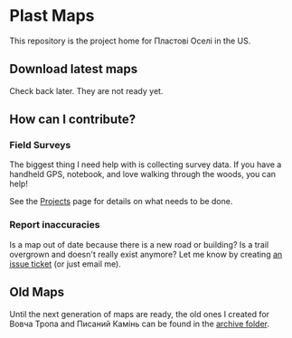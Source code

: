 # Plast Maps
This repository is the project home for Пластові Оселі in the US.


## Download latest maps
Check back later. They are not ready yet.


## How can I contribute?

### Field Surveys
The biggest thing I need help with is collecting survey data. If you have a
handheld GPS, notebook, and love walking through the woods, you can help!

See the [Projects](https://github.com/amykyta3/plast-maps/projects) page for
details on what needs to be done.

### Report inaccuracies
Is a map out of date because there is a new road or building?
Is a trail overgrown and doesn't really exist anymore?
Let me know by creating [an issue ticket](https://github.com/amykyta3/plast-maps/issues)
(or just email me).


## Old Maps
Until the next generation of maps are ready, the old ones I created for
Вовча Тропа and Писаний Камінь can be found in the [archive folder](archive).
